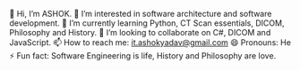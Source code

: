 👋 Hi, I’m ASHOK.
👀 I’m interested in software architecture and software development.
🌱 I’m currently learning Python, CT Scan essentials, DICOM, Philosophy and History.
💞️ I’m looking to collaborate on C#, DICOM and JavaScript.
📫 How to reach me: it.ashokyadav@gmail.com
😄 Pronouns: He 
⚡ Fun fact: Software Engineering is life, History and Philosophy are love.

<!---
IT-ASHOK/IT-ASHOK is a ✨ special ✨ repository because its `README.md` (this file) appears on your GitHub profile.
You can click the Preview link to take a look at your changes.
--->
